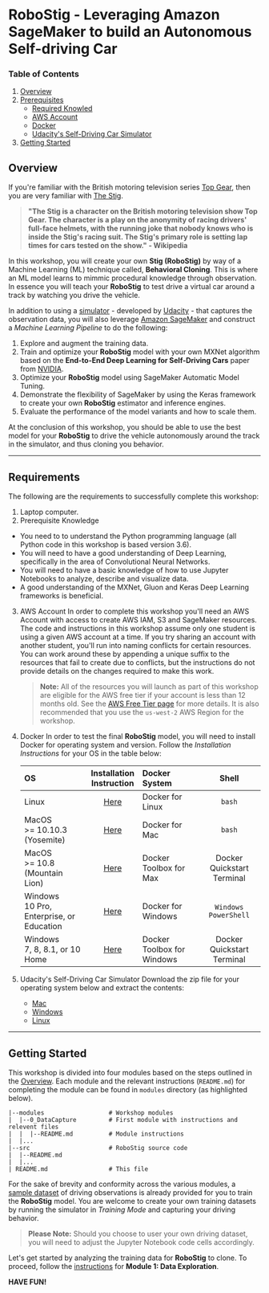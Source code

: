 # RoboStig - Leveraging Amazon SageMaker to build an Autonomous Self-driving Car

### Table of Contents

1. [Overview](#overview)
2. [Prerequisites](#prerequisites)
    * [Required Knowled](#required-knowledge)
    * [AWS Account](#aws-account)
    * [Docker](#docker)
    * [Udacity's Self-Driving Car Simulator](#udacitys-self-driving-car-simulator)
3. [Getting Started](#getting-started)

## Overview

If you're familiar with the British motoring television series [Top Gear](https://en.wikipedia.org/wiki/Top_Gear_(2002_TV_series)), then you are very familiar with [The Stig](https://www.topgear.com/car-news/stig).

>__"The Stig is a character on the British motoring television show Top Gear. The character is a play on the anonymity of racing drivers' full-face helmets, with the running joke that nobody knows who is inside the Stig's racing suit. The Stig's primary role is setting lap times for cars tested on the show." - Wikipedia__

In this workshop, you will create your own __Stig (RoboStig)__  by way of a Machine Learning (ML) technique called, __Behavioral Cloning__. This is where an ML model learns to mimmic procedural knowledge through observation. In essence you will teach your __RoboStig__ to test drive a virtual car around a track by watching you drive the vehicle.

In addition to using a [simulator](https://github.com/udacity/self-driving-car-sim) - developed by [Udacity](https://www.udacity.com/) - that captures the observation data, you will also leverage [Amazon SageMaker](https://aws.amazon.com/sagemaker) and construct a *Machine Learning Pipeline* to do the following:

1. Explore and augment the training data.
2. Train and optimize your __RoboStig__ model with your own MXNet algorithm based on the __End-to-End Deep Learning for Self-Driving Cars__ paper from [NVIDIA](https://devblogs.nvidia.com/deep-learning-self-driving-cars/).
3. Optimize your __RoboStig__ model using SageMaker Automatic Model Tuning.
4. Demonstrate the flexibility of SageMaker by using the Keras framework to create your own __RoboStig__ estimator and inference engines.
5. Evaluate the performance of the model variants and how to scale them.

At the conclusion of this workshop, you should be able to use the best model for your __RoboStig__ to drive the vehicle autonomously around the track in the simulator, and thus cloning you behavior.

---

## Requirements

The following are the requirements to successfully complete this workshop:

1. Laptop computer.
2. Prerequisite Knowledge
- You need to to understand the Python programming language (all Python code in this workshop is based version 3.6).
- You will need to have a good understanding of Deep Learning, specifically in the area of Convolutional Neural Networks. 
- You will need to have a basic knowledge of how to use Jupyter Notebooks to analyze, describe and visualize data.
- A good understanding of the MXNet, Gluon and Keras Deep Learning frameworks is beneficial.
3. AWS Account
    In order to complete this workshop you'll need an AWS Account with access to create AWS IAM, S3 and SageMaker resources. The code and instructions in this workshop assume only one student is using a given AWS account at a time. If you try sharing an account with another student, you'll run into naming conflicts for certain resources. You can work around these by appending a unique suffix to the resources that fail to create due to conflicts, but the instructions do not provide details on the changes required to make this work.
    >__Note:__ All of the resources you will launch as part of this workshop are eligible for the AWS free tier if your account is less than 12 months old. See the [AWS Free Tier page](https://aws.amazon.com/free/) for more details. It is also recommended that you use the `us-west-2` AWS Region for the workshop.
4. Docker
    In order to test the final __RoboStig__ model, you will need to install Docker for operating system and version. Follow the *Installation Instructions* for your OS in the table below:

    | OS                                       | Installation<br>Instruction               | Docker System               | Shell                      |
    |:-----------------------------------------|:-----------------------------------------:|:----------------------------|:--------------------------:|
    | Linux                                    | [Here](https://docs.docker.com/engine/installation/linux/)           | Docker for Linux            | `bash`                     |
    | MacOS <br>>= 10.10.3 (Yosemite)              | [Here](https://docs.docker.com/docker-for-mac/)             | Docker for Mac              | `bash`                     |
    | MacOS <br>>= 10.8 (Mountain Lion)            | [Here](https://docs.docker.com/toolbox/toolbox_install_mac/)     | Docker Toolbox for Max      | Docker Quickstart Terminal |
    | Windows <br>10 Pro, Enterprise, or Education | [Here](https://docs.docker.com/docker-for-windows)         | Docker for Windows          | `Windows PowerShell`       |
    | Windows <br>7, 8, 8.1, or 10 Home            | [Here](https://docs.docker.com/toolbox/toolbox_install_windows/) | Docker Toolbox for Windows  | Docker Quickstart Terminal |
5. Udacity's Self-Driving Car Simulator
    Download the zip file for your operating system below and extract the contents:
    - [Mac](https://d17h27t6h515a5.cloudfront.net/topher/2017/February/58983385_beta-simulator-mac/beta-simulator-mac.zip)
    - [Windows](https://d17h27t6h515a5.cloudfront.net/topher/2017/February/58983318_beta-simulator-windows/beta-simulator-windows.zip)
    - [Linux](https://d17h27t6h515a5.cloudfront.net/topher/2017/February/58983558_beta-simulator-linux/beta-simulator-linux.zip)

---

## Getting Started

<!--Before you can start, clone the repository by following these instructions:

1. Download the Git client for your operating system:
    >__Note:__ The list below contains links to the common *git-scm* client. Feel free to use an alternative client of your choosing.
    - [Mac](https://git-scm.com/download/mac)
    - [Windows](https://git-scm.com/download/win)
    - [Linux](https://git-scm.com/download/linux)
2. Clone the repository.
```bash
    $ git clone https://github.com/darkreapyre/RoboStig
```
-->
This workshop is divided into four modules based on the steps outlined in the [Overview](#overview). Each module and the relevant instructions (`README.md`) for completing the module can be found in `modules` directory (as highlighted below).

```text
|--modules                  # Workshop modules
|  |--0_DataCapture         # First module with instructions and relevent files
|  |  |--README.md          # Module instructions
|  |...
|--src                      # RoboStig source code
|  |--README.md
|  |...
| README.md                 # This file
```

For the sake of brevity and conformity across the various modules, a [sample dataset](https://d17h27t6h515a5.cloudfront.net/topher/2016/December/584f6edd_data/data.zip) of driving observations is already provided for you to train the __RoboStig__ model. You are welcome to create your own training datasets by running the simulator in *Training Mode* and capturing your driving behavior.
>__Please Note:__ Should you choose to user your own driving dataset, you will need to adjust the Jupyter Notebook code cells accordingly.

Let's get started by analyzing the training data for __RoboStig__ to clone. To proceed, follow the [instructions](./modules/1_DataExploration/README.md) for __Module 1: Data Exploration__.

__HAVE FUN!__